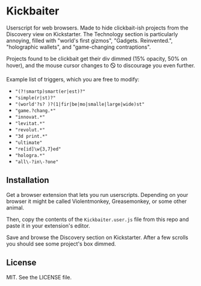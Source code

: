 # Kickbaiter

Userscript for web browsers. Made to hide clickbait-ish projects from the Discovery view on Kickstarter. The Technology section is particularly annoying, filled with "world's first gizmos", "Gadgets. Reinvented.", "holographic wallets", and "game-changing contraptions".

Projects found to be clickbait get their div dimmed (15% opacity, 50% on hover), and the mouse cursor changes to 🛇 to discourage you even further.

Example list of triggers, which you are free to modify:

- `"(?!smartp)smart(er|est)?"`
- `"simple(r|st)?"`
- `"(world'?s? )?(1|fir|be|mo|smalle|large|wide)st"`
- `"game.?chang.*"`
- `"innovat.*"`
- `"levitat.*"`
- `"revolut.*"`
- `"3d print.*"`
- `"ultimate"`
- `"re[id]\w{3,7}ed"`
- `"hologra.*"`
- `"all\-?in\-?one"`

Installation
---

Get a browser extension that lets you run userscripts. Depending on your browser it might be called Violentmonkey, Greasemonkey, or some other animal.

Then, copy the contents of the `Kickbaiter.user.js` file from this repo and paste it in your extension's editor.

Save and browse the Discovery section on Kickstarter. After a few scrolls you should see some project's box dimmed.

License
---

MIT. See the LICENSE file.
